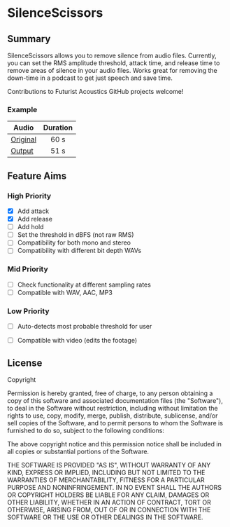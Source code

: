 # SilenceScissors
## Summary
SilenceScissors allows you to remove silence from audio files. Currently, you can set the RMS amplitude threshold, attack time, and release time to remove areas of silence in your audio files. Works great for removing the down-time in a podcast to get just speech and save time.

Contributions to Futurist Acoustics GitHub projects welcome!


### Example
| Audio         | Duration      |
| ------------- |:-------------:|
| [Original](https://futuristacoustics.com/wp-content/uploads/2022/12/Moby-Dick-Original.wav) | 60 s |
| [ Output](https://futuristacoustics.com/wp-content/uploads/2022/12/Moby-Dick-Output.wav) | 51 s      |



## Feature Aims
### High Priority
- [x] Add attack
- [x] Add release
- [ ] Add hold
- [ ] Set the threshold in dBFS (not raw RMS)
- [ ] Compatibility for both mono and stereo
- [ ] Compatibility with different bit depth WAVs
### Mid Priority
- [ ] Check functionality at different sampling rates
- [ ] Compatible with WAV, AAC, MP3
### Low Priority
- [ ] Auto-detects most probable threshold for user
- [ ] Compatible with video (edits the footage)



## License
Copyright <YEAR> <COPYRIGHT HOLDER>

Permission is hereby granted, free of charge, to any person obtaining a copy of this software and associated documentation files (the "Software"), to deal in the Software without restriction, including without limitation the rights to use, copy, modify, merge, publish, distribute, sublicense, and/or sell copies of the Software, and to permit persons to whom the Software is furnished to do so, subject to the following conditions:

The above copyright notice and this permission notice shall be included in all copies or substantial portions of the Software.

THE SOFTWARE IS PROVIDED "AS IS", WITHOUT WARRANTY OF ANY KIND, EXPRESS OR IMPLIED, INCLUDING BUT NOT LIMITED TO THE WARRANTIES OF MERCHANTABILITY, FITNESS FOR A PARTICULAR PURPOSE AND NONINFRINGEMENT. IN NO EVENT SHALL THE AUTHORS OR COPYRIGHT HOLDERS BE LIABLE FOR ANY CLAIM, DAMAGES OR OTHER LIABILITY, WHETHER IN AN ACTION OF CONTRACT, TORT OR OTHERWISE, ARISING FROM, OUT OF OR IN CONNECTION WITH THE SOFTWARE OR THE USE OR OTHER DEALINGS IN THE SOFTWARE.
